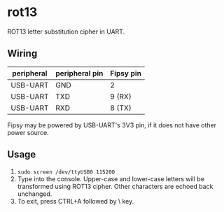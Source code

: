 # rot13

ROT13 letter substitution cipher in UART.

## Wiring

peripheral|peripheral pin|Fipsy pin
----------|--------------|---------
USB-UART  |GND           |2
USB-UART  |TXD           |9 (RX)
USB-UART  |RXD           |8 (TX)

Fipsy may be powered by USB-UART's 3V3 pin, if it does not have other power source.

## Usage

1. `sudo screen /dev/ttyUSB0 115200`
2. Type into the console. Upper-case and lower-case letters will be transformed using ROT13 cipher. Other characters are echoed back unchanged.
3. To exit, press CTRL+A followed by \ key.
